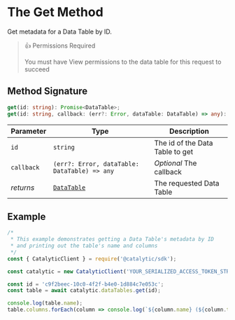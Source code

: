 # The Get Method

Get metadata for a Data Table by ID.

> 👍 Permissions Required
>
> You must have View permissions to the data table for this request to succeed

## Method Signature

```typescript
get(id: string): Promise<DataTable>;
get(id: string, callback: (err?: Error, dataTable: DataTable) => any): void;
```

| Parameter  | Type                                                   | Description                     |
| ---------- | ------------------------------------------------------ | ------------------------------- |
| `id`       | `string`                                               | The id of the Data Table to get |
| `callback` | `(err?: Error, dataTable: DataTable) => any`           | _Optional_ The callback         |
| _returns_  | [`DataTable`](doc:the-data-table-metadata-entity-node) | The requested Data Table        |

## Example

```js
/*
 * This example demonstrates getting a Data Table's metadata by ID
 * and printing out the table's name and columns
 */
const { CatalyticClient } = require('@catalytic/sdk');

const catalytic = new CatalyticClient('YOUR_SERIALIZED_ACCESS_TOKEN_STRING');

const id = 'c9f2beec-10c0-4f2f-b4e0-1d884c7e053c';
const table = await catalytic.dataTables.get(id);

console.log(table.name);
table.columns.forEach(column => console.log(`${column.name} (${column.type})`));
```
